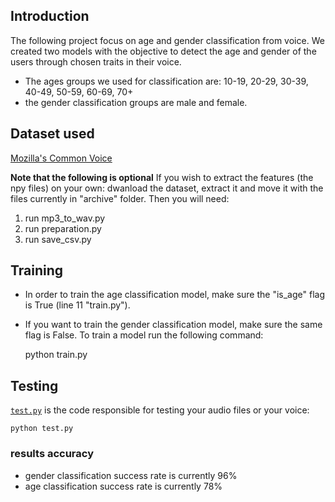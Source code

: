 ## Introduction
The following project focus on age and gender classification from voice. 
We created two models with the objective to detect the age and gender of the users through chosen traits in their voice. 
* The ages groups we used for classification are: 10-19, 20-29, 30-39, 40-49, 50-59, 60-69, 70+
* the gender classification groups are male and female.


## Dataset used

[Mozilla's Common Voice](https://www.kaggle.com/mozillaorg/common-voice) 

**Note that the following is optional**
If you wish to extract the features (the npy files) on your own: dwanload the dataset, extract it and move it with the files currently in "archive" folder. Then you will need:
1. run mp3_to_wav.py
2. run  preparation.py
3. run save_csv.py


## Training
* In order to train the age classification model, make sure the "is_age" flag is True (line 11 "train.py"). 
* If you want to train the gender classification model, make sure the same flag is False.
To train a model run the following command:

    python train.py

## Testing

[`test.py`](test.py) is the code responsible for testing your audio files or your voice:

    python test.py



### results accuracy
* gender classification success rate is currently 96%
* age classification success rate is currently 78%


